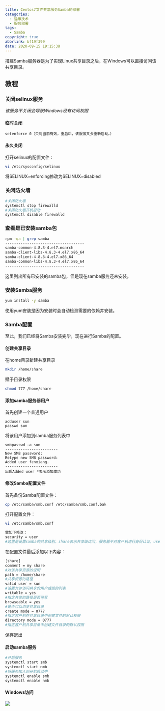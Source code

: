 ```yaml
---
title: Centos7文件共享服务Samba的部署
categories:
  - 运维技术
  - 服务部署
tags:
  - Samba
copyright: true
abbrlink: bf19f399
date: 2020-09-15 19:15:38
---
```


搭建Samba服务器是为了实现Linux共享目录之后，在Windows可以直接访问该共享目录。

<!--more-->



## 教程

### **关闭selinux服务**

*该服务不关闭会导致Windows没有访问权限*

#### **临时关闭**

```bash
setenforce 0（只对当前有效，重启后，该服务又会重新启动。）
```

#### **永久关闭**

打开selinux的配置文件：

```bash
vi /etc/sysconfig/selinux
```

将SELINUX=enforcing修改为SELINUX=disabled



### 关闭防火墙

```bash
#关闭防火墙
systemctl stop firewalld
#关闭防火墙开机启动
systemctl disable firewalld
```



### 查看是已安装samba包

```bash
rpm -qa | grep samba
------------------------------------
samba-common-4.8.3-4.el7.noarch
samba-client-libs-4.8.3-4.el7.x86_64
samba-client-4.8.3-4.el7.x86_64
samba-common-libs-4.8.3-4.el7.x86_64
------------------------------------
```

这里列出所有已安装的samba包，但是现在samba服务还未安装。



### **安装Samba服务**

```bash
yum install -y samba
```

使用yum安装是因为安装时会自动检测需要的依赖并安装。



### Samba配置

至此，我们已经将Samba安装完毕，现在进行Samba的配置。

#### **创建共享目录**

在home目录新建共享目录

```bash
mkdir /home/share
```

赋予目录权限

```bash
chmod 777 /home/share
```

#### 添加samba服务器用户

首先创建一个普通用户

```
adduser sun
passwd sun
```

将该用户添加到samba服务列表中

```
smbpasswd –a sun
------------------------
New SMB password:
Retype new SMB password:
Added user fenxiang.
------------------------
出现Added user *表示添加成功
```

#### 修改Samba配置文件

首先备份Samba配置文件：

```bash
cp /etc/samba/smb.conf /etc/samba/smb.conf.bak 
```

打开配置文件：

```bash
vi /etc/samba/smb.conf

做如下修改：
security = user
#这里是设置samba的共享级别，share表示共享级访问，服务器不对客户机进行身份认证，user表示用户级访问，被访问的samba服务器要对客户机进行身份验证
```

在配置文件最后添加以下内容：

```bash
[share]
comment = my share
#对该共享资源的说明
path = /home/share
#共享资源的路径
valid user = sun
#设置允许访问共享的用户或组的列表
writable = yes
#指定共享的路径是否可写
browseable = yes
#是否可以浏览共享目录
create mode = 0777
#指定客户机在共享目录中创建文件的默认权限
directory mode = 0777
#指定客户机共享目录中创建文件目录的默认权限
```

保存退出

#### **启动samba服务**

```bash
#开启服务
systemctl start smb 
systemctl start nmb
#将服务加入到开机启动中
systemctl enable smb
systemctl enable nmb
```

#### **Windows访问**

![](1.png)


